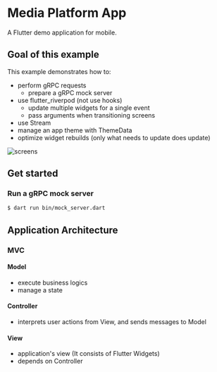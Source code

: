 # Media Platform App

A Flutter demo application for mobile.

## Goal of this example

This example demonstrates how to:

- perform gRPC requests
  - prepare a gRPC mock server
- use flutter_riverpod (not use hooks)
  - update multiple widgets for a single event
  - pass arguments when transitioning screens
- use Stream
- manage an app theme with ThemeData
- optimize widget rebuilds (only what needs to update does update)

![screens](https://user-images.githubusercontent.com/35392365/178141183-abaf9368-9812-4da6-a57a-c089928fcf1d.png)

## Get started

### Run a gRPC mock server

```bash
$ dart run bin/mock_server.dart
```

## Application Architecture

### MVC

#### Model

- execute business logics
- manage a state

#### Controller

- interprets user actions from View, and sends messages to Model

#### View

- application's view (It consists of Flutter Widgets)
- depends on Controller
